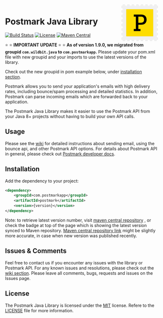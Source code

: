 <a href="https://postmarkapp.com">
    <img src="postmark.png" alt="Postmark Logo" title="Postmark" width="120" height="120" align="right">
</a>

# Postmark Java Library
[![Build Status](https://circleci.com/gh/ActiveCampaign/postmark-java.svg?style=shield)](https://circleci.com/gh/ActiveCampaign/postmark-java)
[![License](http://img.shields.io/badge/license-MIT-blue.svg?style=flat)](http://www.opensource.org/licenses/MIT)
[![Maven Central](https://maven-badges.herokuapp.com/maven-central/com.postmarkapp/postmark/badge.svg)](https://maven-badges.herokuapp.com/maven-central/com.postmarkapp/postmark)

:star: :star: **IMPORTANT UPDATE** :star: :star: **As of version 1.9.0, we migrated from groupid ```com.wildbit.java``` to ```com.postmarkapp```.**
Please update your pom.xml file with new groupid and your imports to use the latest versions of the library. 

Check out the new groupid in pom example below, under [installation section](#installation).

Postmark allows you to send your application's emails with high delivery rates, including bounce/spam processing and detailed statistics. 
In addition, Postmark can parse incoming emails which are forwarded back to your application.

The Postmark Java Library makes it easier to use the Postmark API from your Java 8+ projects without having to build your own API calls. 

## Usage

Please see the [wiki](https://github.com/ActiveCampaign/postmark-java/wiki) for detailed instructions about sending email, using the bounce api, and other Postmark API options.
For details about Postmark API in general, please check out [Postmark developer docs](https://postmarkapp.com/developer).

## Installation

Add the dependency to your project:

``` xml
<dependency>
    <groupId>com.postmarkapp</groupId>
    <artifactId>postmark</artifactId>
    <version>{version}</version>
</dependency>
```

Note: to retrieve latest version number, visit [maven central repository](https://repo1.maven.org/maven2/com/postmarkapp/postmark/) , or check the badge at top of the page which is showing the latest version synced to Maven repository.
[Maven central repository link](https://repo1.maven.org/maven2/com/postmarkapp/postmark/) might be slightly more accurate, in case when new version was published recently.

## Issues & Comments

Feel free to contact us if you encounter any issues with the library or Postmark API. For any known issues and resolutions, please check out the [wiki section](https://github.com/ActiveCampaign/postmark-java/wiki/Known-issues-and-how-to-resolve-them).
Please leave all comments, bugs, requests and issues on the Issues page.  

## License

The Postmark Java Library is licensed under the [MIT](http://www.opensource.org/licenses/mit-license.php) license. 
Refere to the [LICENSE](https://github.com/ActiveCampaign/postmark-java/blob/master/LICENSE) file for more information.

